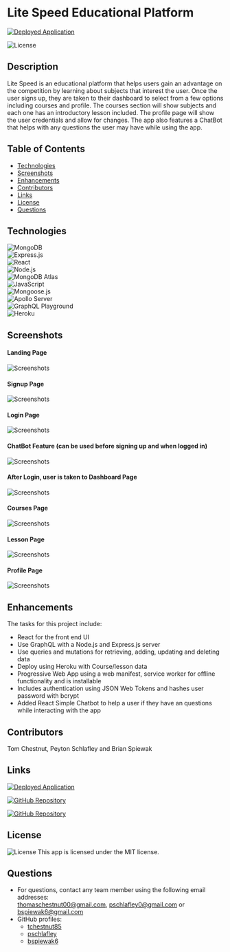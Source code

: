 # Lite Speed Educational Platform

<a href="https://warp-speed.herokuapp.com/">![Deployed Application](https://img.shields.io/badge/Deployed%20App-Lite%20Speed-5498AC?style=for-the-badge)</a>

![License](https://img.shields.io/badge/license-MIT%20License-orange.svg)

## Description
Lite Speed is an educational platform that helps users gain an advantage on the competition by learning about subjects that interest the user. Once the user signs up, they are taken to their dashboard to select from a few options including courses and profile. The courses section will show subjects and each one has an introductory lesson included. The profile page will show the user credentials and allow for changes. The app also features a ChatBot that helps with any questions the user may have while using the app.

## Table of Contents
* [Technologies](#technologies)
* [Screenshots](#screenshots)
* [Enhancements](#enhancements)
* [Contributors](#contributors)
* [Links](#links)
* [License](#license)
* [Questions](#questions)

## Technologies
![MongoDB](https://img.shields.io/badge/MongoDB-4EA94B?style=for-the-badge&logo=mongodb&logoColor=white)  
![Express.js](https://img.shields.io/badge/Express.js-404D59?style=for-the-badge)  
![React](https://img.shields.io/badge/React-20232A?style=for-the-badge&logo=react&logoColor=61DAFB)  
![Node.js](https://img.shields.io/badge/Node.js-43853D?style=for-the-badge&logo=node.js&logoColor=white)  
![MongoDB Atlas](https://img.shields.io/badge/MongoDB%20Atlas-4EA94B?style=for-the-badge&logo=mongodb&logoColor=white)  
![JavaScript](https://img.shields.io/badge/JavaScript-F7DF1E?style=for-the-badge&logo=javascript&logoColor=black)  
![Mongoose.js](https://img.shields.io/badge/Mongoose.js-880000?style=for-the-badge)  
![Apollo Server](https://img.shields.io/badge/Apollo%20Server-20232A?style=for-the-badge)  
![GraphQL Playground](https://img.shields.io/badge/GraphQL-FF4500?style=for-the-badge)    
![Heroku](https://img.shields.io/badge/Heroku-430098?style=for-the-badge&logo=heroku&logoColor=white)  

## Screenshots
#### Landing Page
![Screenshots](./client/src/assets/screenshot_landingpage.png)
#### Signup Page
![Screenshots](./client/src/assets/screenshot_signup.png)
#### Login Page
![Screenshots](./client/src/assets/screenshot_login.png)
#### ChatBot Feature (can be used before signing up and when logged in)
![Screenshots](./client/src/assets/screenshot_chatbot.png)
#### After Login, user is taken to Dashboard Page
![Screenshots](./client/src/assets/screenshot_dashboard.png)
#### Courses Page
![Screenshots](./client/src/assets/screenshot_courses.png)
#### Lesson Page
![Screenshots](./client/src/assets/screenshot_lesson.png)
#### Profile Page
![Screenshots](./client/src/assets/screenshot_profile.png)

## Enhancements
The tasks for this project include: 
* React for the front end UI
* Use GraphQL with a Node.js and Express.js server
* Use queries and mutations for retrieving, adding, updating and deleting data
* Deploy using Heroku with Course/lesson data 
* Progressive Web App using a web manifest, service worker for offline functionality and is installable
* Includes authentication using JSON Web Tokens and hashes user password with bcrypt
* Added React Simple Chatbot to help a user if they have an questions while interacting with the app

## Contributors
Tom Chestnut, Peyton Schlafley and Brian Spiewak

## Links
<a href="https://warp-speed.herokuapp.com/">![Deployed Application](https://img.shields.io/badge/Deployed%20App-Lite%20Speed-5498AC?style=for-the-badge)</a> 

<a href="https://github.com/tchestnut85/lite-speed">![GitHub Repository](https://img.shields.io/badge/GitHub%20Repository-100000?style=for-the-badge&logo=github&logoColor=white)</a>  

<a href="https://github.com/users/tchestnut85/projects/1">![GitHub Repository](https://img.shields.io/badge/GitHub%20Projects-100000?style=for-the-badge&logo=github&logoColor=white)</a> 

## License
![License](https://img.shields.io/badge/license-MIT%20License-orange.svg)
This app is licensed under the MIT license.

## Questions 
* For questions, contact any team member using the following email addresses: <br> thomaschestnut00@gmail.com, pschlafley0@gmail.com or bspiewak6@gmail.com 
* GitHub profiles: 
    * <a href="https://github.com/tchestnut85">tchestnut85</a> 
    * <a href="https://github.com/pschlafley">pschlafley</a> 
    * <a href="https://github.com/bspiewak6">bspiewak6</a>
